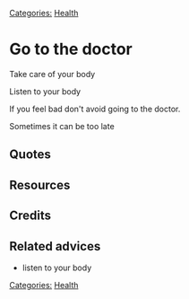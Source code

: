 [Categories:](../Categories/index.md) [Health](../Categories/Health.md)
# Go to the doctor

Take care of your body

Listen to your body

If you feel bad don't avoid going to the doctor.

Sometimes it can be too late

## Quotes

## Resources

## Credits

## Related advices

- listen to your body

[Categories:](../Categories/index.md) [Health](../Categories/Health.md)
